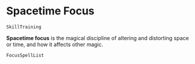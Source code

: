 # Spacetime Focus

`SkillTraining`

**Spacetime focus** is the magical discipline of altering and distorting space or time, and how it affects other magic.

`FocusSpellList`
